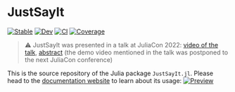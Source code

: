 # JustSayIt

[![Stable](https://img.shields.io/badge/docs-stable-blue.svg)](https://omlins.github.io/JustSayIt.jl/stable)
[![Dev](https://img.shields.io/badge/docs-dev-blue.svg)](https://omlins.github.io/JustSayIt.jl/dev)
[![CI](https://github.com/omlins/JustSayIt.jl/actions/workflows/CI.yml/badge.svg?branch=main)](https://github.com/omlins/JustSayIt.jl/actions/workflows/CI.yml?query=branch%3Amain)
[![Coverage](https://codecov.io/gh/omlins/JustSayIt.jl/branch/main/graph/badge.svg)](https://codecov.io/gh/omlins/JustSayIt.jl)

> :warning: JustSayIt was presented in a talk at JuliaCon 2022: [video of the talk](https://www.youtube.com/watch?v=W7oQb7pLc04), [abstract](https://pretalx.com/juliacon-2022/talk/H3N8UN) (the demo video mentioned in the talk was postponed to the next JuliaCon conference)

This is the source repository of the Julia package `JustSayIt.jl`. Please head to the [documentation website](https://omlins.github.io/JustSayIt.jl) to learn about its usage:
[![Preview](docs/preview.png)](https://omlins.github.io/JustSayIt.jl/)
